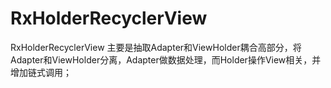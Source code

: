 # RxHolderRecyclerView
RxHolderRecyclerView 主要是抽取Adapter和ViewHolder耦合高部分，将Adapter和ViewHolder分离，Adapter做数据处理，而Holder操作View相关，并增加链式调用；
